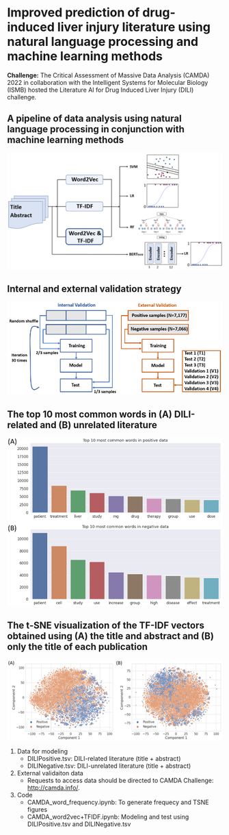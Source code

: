 # Improved prediction of drug-induced liver injury literature using natural language processing and machine learning methods

**Challenge:** The Critical Assessment of Massive Data Analysis (CAMDA) 2022 in collaboration with the Intelligent Systems for Molecular Biology (ISMB) hosted the Literature AI for Drug Induced Liver Injury (DILI) challenge.  

## A pipeline of data analysis using natural language processing in conjunction with machine learning methods
<img src="img/Figure1.png" width="600">

## Internal and external validation strategy
<img src="img/Figure2.png" width="600">

## The top 10 most common words in (A) DILI-related and (B) unrelated literature
<img src="img/Figure3.png" width="600">

## The t-SNE visualization of the TF-IDF vectors obtained using (A) the title and abstract and (B) only the title of each publication
<img src="img/Figure4.png" width="600">


1. Data for modeling
   * DILIPositive.tsv: DILI-related literature (title + abstract)
   * DILINegative.tsv: DILI-unrelated literature (title + abstract)
2. External validaiton data
   * Requests to access data should be directed to CAMDA Challenge: http://camda.info/.
3. Code  
   * CAMDA_word_frequency.ipynb: To generate frequecy and TSNE figures
   * CAMDA_word2vec+TFIDF.ipynb: Modeling and test using DILIPositive.tsv and DILINegative.tsv
   
